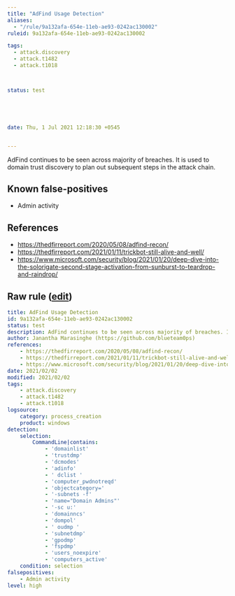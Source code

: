 ```yaml
---
title: "AdFind Usage Detection"
aliases:
  - "/rule/9a132afa-654e-11eb-ae93-0242ac130002"
ruleid: 9a132afa-654e-11eb-ae93-0242ac130002

tags:
  - attack.discovery
  - attack.t1482
  - attack.t1018



status: test





date: Thu, 1 Jul 2021 12:18:30 +0545


---
```


AdFind continues to be seen across majority of breaches. It is used to domain trust discovery to plan out subsequent steps in the attack chain.

<!--more-->


## Known false-positives

* Admin activity



## References

* https://thedfirreport.com/2020/05/08/adfind-recon/
* https://thedfirreport.com/2021/01/11/trickbot-still-alive-and-well/
* https://www.microsoft.com/security/blog/2021/01/20/deep-dive-into-the-solorigate-second-stage-activation-from-sunburst-to-teardrop-and-raindrop/


## Raw rule ([edit](https://github.com/SigmaHQ/sigma/edit/master/rules/windows/process_creation/proc_creation_win_ad_find_discovery.yml))
```yaml
title: AdFind Usage Detection
id: 9a132afa-654e-11eb-ae93-0242ac130002
status: test
description: AdFind continues to be seen across majority of breaches. It is used to domain trust discovery to plan out subsequent steps in the attack chain.
author: Janantha Marasinghe (https://github.com/blueteam0ps)
references:
    - https://thedfirreport.com/2020/05/08/adfind-recon/
    - https://thedfirreport.com/2021/01/11/trickbot-still-alive-and-well/
    - https://www.microsoft.com/security/blog/2021/01/20/deep-dive-into-the-solorigate-second-stage-activation-from-sunburst-to-teardrop-and-raindrop/
date: 2021/02/02
modified: 2021/02/02
tags:
    - attack.discovery
    - attack.t1482
    - attack.t1018
logsource:
    category: process_creation
    product: windows
detection:
    selection:
        CommandLine|contains:  
            - 'domainlist'
            - 'trustdmp'
            - 'dcmodes'
            - 'adinfo'
            - ' dclist '
            - 'computer_pwdnotreqd'
            - 'objectcategory='
            - '-subnets -f'
            - 'name="Domain Admins"'
            - '-sc u:'
            - 'domainncs'
            - 'dompol'
            - ' oudmp '
            - 'subnetdmp'
            - 'gpodmp'
            - 'fspdmp'
            - 'users_noexpire'
            - 'computers_active'
    condition: selection
falsepositives:
    - Admin activity
level: high

```
